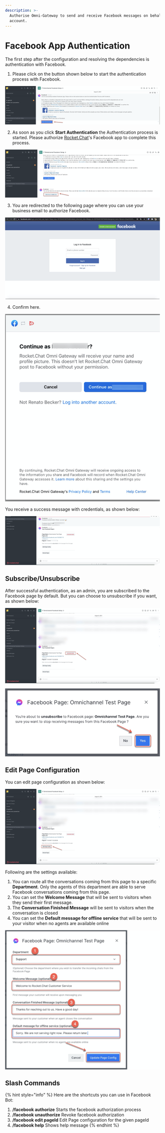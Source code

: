 ```yaml
---
description: >-
  Authorise Omni-Gateway to send and receive Facebook messages on behalf your
  account.
---
```


# Facebook App Authentication

The first step after the configuration and resolving the dependencies is authentication with Facebook.

1. Please click on the button shown below to start the authentication process with Facebook.

![](../../../../../.gitbook/assets/image%20%28513%29.png)

2. As soon as you click **Start Authentication** the  Authentication process is started. Please authorize [Rocket.Chat](http://rocket.chat/)'s Facebook app to complete this process.

![](../../../../../.gitbook/assets/image%20%28525%29.png)

3. You are redirected to the following page where you can use your business email to authorize Facebook.

![](../../../../../.gitbook/assets/image%20%28554%29.png)



4. Confirm here.

![](../../../../../.gitbook/assets/image%20%28552%29.png)

You receive a success message with credentials, as shown below:

![](../../../../../.gitbook/assets/image%20%28540%29.png)



## Subscribe/Unsubscribe

After successful authentication, as an admin, you are subscribed to the Facebook page by default. But you can choose to unsubscribe if you want, as shown below:

![](../../../../../.gitbook/assets/image%20%28564%29.png)

![](../../../../../.gitbook/assets/image%20%28567%29.png)

## Edit Page Configuration

You can edit page configuration as shown below:

![](../../../../../.gitbook/assets/image%20%28565%29.png)



Following are the settings available:

1. You can route all the conversations coming from this page to a specific **Department**. Only the agents of this department are able to serve Facebook conversations coming from this page.
2. You can set the **Welcome Message** that will be sent to visitors when they send their first message.
3. The **Conversation Finished Message** will be sent to visitors when the conversation is closed
4. You can set the **Default message for offline service** that will be sent to your visitor when no agents are available online



![](../../../../../.gitbook/assets/image%20%28566%29.png)

## Slash Commands

{% hint style="info" %}
Here are the shortcuts you can use in Facebook Bot:

1. **/facebook authorize** Starts the facebook authorization process
2.  **/facebook unauthorize** Revoke facebook authorization 
3. **/facebook edit pageId** Edit Page configuration for the given pageId 
4. **/facebook help** Shows help message
{% endhint %}





